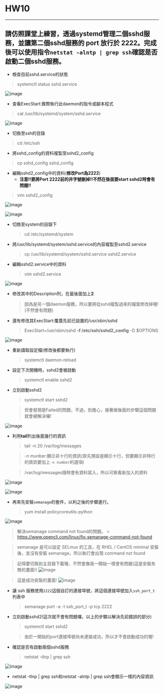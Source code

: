 # HW10
-------------------------------------
## 請仿照課堂上練習，透過systemd管理二個sshd服務，並讓第二個sshd服務的 port 放行於 2222。完成後可以使用指令` netstat -alntp | grep ssh `確認是否啟動二個sshd服務。
* 檢查目前sshd.service的狀態
 > systemctl status sshd.service

![image](https://github.com/YANGshujun1110/107-1-ntcu-linux/blob/HW-10/ACS107109/img/01.png)


* 查看ExecStart:實際執行此daemon的指令或腳本程式
 > cat /usr/lib/systemd/system/sshd.service

![image](https://github.com/YANGshujun1110/107-1-ntcu-linux/blob/HW-10/ACS107109/img/02.png)


* 切換至ssh的目錄
 > cd /etc/ssh

* 將sshd_config的資料複製至sshd2_config
 > cp sshd_config sshd_config

* 編輯sshd2_config中的資料(**修改Port為2222**)
  * **注意!!要將Port 2222前的井字號刪掉!!不然在後面要start sshd2時會有問題!!**
 > vim sshd2_config

![image](https://github.com/YANGshujun1110/107-1-ntcu-linux/blob/HW-10/ACS107109/img/03.png)


![image](https://github.com/YANGshujun1110/107-1-ntcu-linux/blob/HW-10/ACS107109/img/04.png)


* 切換至system的目錄下
  > cd /etc/systemd/system

* 將/usr/lib/systemd/system/sshd.service的內容複製至sshd2.service
  > cp /usr/lib/systemd/system/sshd.service sshd2.service

* 編輯sshd2.service中的資料
  > vim sshd2.service

![image](https://github.com/YANGshujun1110/107-1-ntcu-linux/blob/HW-10/ACS107109/img/05.png)


* 修改其中的Description列，在最後面加上**2**
  > 因為是另一個daemon服務，所以要將從sshd複製過來的檔案修改掉喔!(不然會有問題)

* 還有修改其ExecStart:覆蓋先前已設置的/usr/sbin/sshd
  > ExecStart=/usr/sbin/sshd **-f /etc/ssh/sshd2_config** -D $OPTIONS

![image](https://github.com/YANGshujun1110/107-1-ntcu-linux/blob/HW-10/ACS107109/img/06.png)


* 重新讀取設定檔(修改後都要執行)
  > systemctl daemon-reload

* 設定下次開機時，sshd2會被啟動
  > systemctl enable sshd2

* 立刻啟動sshd2
  > systemctl start sshd2

  > 但會發現是Failed的問題，不過，別擔心，接著做後面的步驟這個問題就會被解決囉!

![image](https://github.com/YANGshujun1110/107-1-ntcu-linux/blob/HW-10/ACS107109/img/07.png)

* 利用**tail**列出後面幾行的資訊
  > tail -n 20 /var/log/messages

  > -n munber:顯示非十行的資訊(原先預設是顯示十行，但要顯示非時行的資訊要加上` -n number `的選項)

  > /var/log/messages隨時會有資料寫入，所以可察看新加入的資料

![image](https://github.com/YANGshujun1110/107-1-ntcu-linux/blob/HW-10/ACS107109/img/08.png)

![image](https://github.com/YANGshujun1110/107-1-ntcu-linux/blob/HW-10/ACS107109/img/09.PNG)

* 再來先安裝` semanage `的套件，以利之後的步驟進行。
  > yum install policycoreutils-python

![image](https://github.com/YANGshujun1110/107-1-ntcu-linux/blob/HW-10/ACS107109/img/10.png)

   > 解決semanage command not found的問題。
      >  https://www.opencli.com/linux/fix-semanage-command-not-found 

   > semanage 是可以設定 SELinux 的工具，在 RHEL / CentOS minimal 安裝後，並沒有安裝 semanage，所以執行會出現 command not found
  
  > 記得要切換到主目錄下載喔，不然會像我一開始一樣會有問題(這是安裝失敗的畫面!)
![image](https://github.com/YANGshujun1110/107-1-ntcu-linux/blob/HW-10/ACS107109/img/11.png)

  > 這是成功安裝的畫面!
![image](https://github.com/YANGshujun1110/107-1-ntcu-linux/blob/HW-10/ACS107109/img/12.PNG)

* 讓 ssh 服務使用` 2222 `這個自訂的連接埠號，將這個連接埠號加入` ssh_port_t `列表中
  > semanage port -a -t ssh_port_t -p tcp 2222

* 立刻啟動sshd2(這次就不會有問題囉，以上的步驟以解決先前錯誤的部分)
  > systemctl start sshd2

  > 由於一開始的port連接埠號尚未連接成功，所以才不會啟動成功的喔!

* 確認是否有啟動兩個sshd服務
  > netstat -tlnp | grep ssh

![image](https://github.com/YANGshujun1110/107-1-ntcu-linux/blob/HW-10/ACS107109/img/13.png)


* netstat -tlnp | grep ssh和netstat -alntp | grep ssh會顯示一樣的內容資訊

![image](https://github.com/YANGshujun1110/107-1-ntcu-linux/blob/HW-10/ACS107109/img/14.png)
